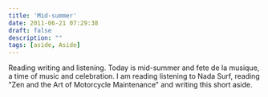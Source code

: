 ```yaml
---
title: 'Mid-summer'
date: 2011-06-21 07:29:38
draft: false
description: ""
tags: [aside, Aside]
---
```


Reading writing and listening. Today is mid-summer and fete de la musique, a time of music and celebration. I am reading listening to Nada Surf, reading "Zen and the Art of Motorcycle Maintenance" and writing this short aside.